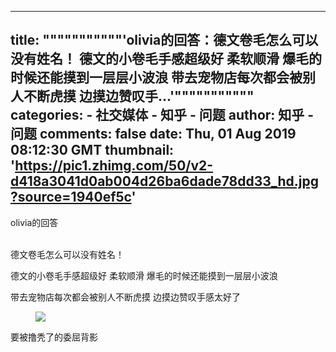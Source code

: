 
---
title: """""""""""'olivia的回答：德文卷毛怎么可以没有姓名！ 德文的小卷毛手感超级好 柔软顺滑 爆毛的时候还能摸到一层层小波浪 带去宠物店每次都会被别人不断虎摸 边摸边赞叹手...'"""""""""""
categories: 
    - 社交媒体
    - 知乎 - 问题
author: 知乎 - 问题
comments: false
date: Thu, 01 Aug 2019 08:12:30 GMT
thumbnail: 'https://pic1.zhimg.com/50/v2-d418a3041d0ab004d26ba6dade78dd33_hd.jpg?source=1940ef5c'
---

<div>   
olivia的回答<br><br><p>德文卷毛怎么可以没有姓名！</p><p>德文的小卷毛手感超级好 柔软顺滑 爆毛的时候还能摸到一层层小波浪 </p><p>带去宠物店每次都会被别人不断虎摸 边摸边赞叹手感太好了</p><figure data-size="normal"><img src="https://pic1.zhimg.com/50/v2-d418a3041d0ab004d26ba6dade78dd33_hd.jpg?source=1940ef5c" data-rawwidth="3024" data-rawheight="4032" data-size="normal" data-default-watermark-src="https://pic4.zhimg.com/50/v2-872b6bf1d4ce6f3d3f057b6152921b15_hd.jpg?source=1940ef5c" class="origin_image zh-lightbox-thumb lazy" data-original="https://pic1.zhimg.com/v2-d418a3041d0ab004d26ba6dade78dd33_r.jpg?source=1940ef5c" data-actualsrc="https://pic1.zhimg.com/50/v2-d418a3041d0ab004d26ba6dade78dd33_hd.jpg?source=1940ef5c" referrerpolicy="no-referrer"></figure><p>要被撸秃了的委屈背影</p>  
</div>
            